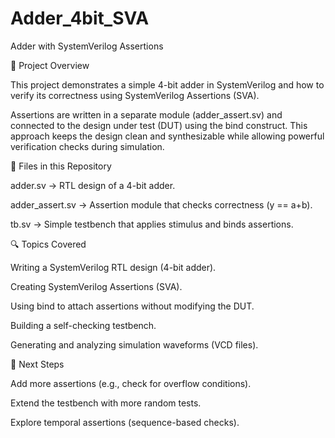 # Adder_4bit_SVA
Adder with SystemVerilog Assertions

📌 Project Overview

This project demonstrates a simple 4-bit adder in SystemVerilog and how to verify its correctness using SystemVerilog Assertions (SVA).

Assertions are written in a separate module (adder_assert.sv) and connected to the design under test (DUT) using the bind construct. This approach keeps the design clean and synthesizable while allowing powerful verification checks during simulation.

📂 Files in this Repository

adder.sv → RTL design of a 4-bit adder.

adder_assert.sv → Assertion module that checks correctness (y == a+b).

tb.sv → Simple testbench that applies stimulus and binds assertions.

🔍 Topics Covered

Writing a SystemVerilog RTL design (4-bit adder).

Creating SystemVerilog Assertions (SVA).

Using bind to attach assertions without modifying the DUT.

Building a self-checking testbench.

Generating and analyzing simulation waveforms (VCD files).

🚀 Next Steps

Add more assertions (e.g., check for overflow conditions).

Extend the testbench with more random tests.

Explore temporal assertions (sequence-based checks).
